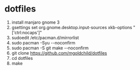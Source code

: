 # dotfiles

1. install manjaro gnome 3
1. gsettings set org.gnome.desktop.input-sources xkb-options "['ctrl:nocaps']" 
1. sudoedit /etc/pacman.d/mirrorlist
1. sudo pacman -Syu --noconfirm
1. sudo pacman -S git make --noconfirm
1. git clone https://github.com/mgoldchild/dotfiles
1. cd dotfiles
1. make
